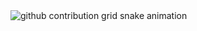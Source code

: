 <picture>
  <source media="(prefers-color-scheme: dark)" srcset="https://raw.githubusercontent.com/YOUR_GITHUB_USERNAME/YOUR_GITHUB_USERNAME/output/github-contribution-grid-snake-dark.svg">
  <source media="(prefers-color-scheme: light)" srcset="https://raw.githubusercontent.com/YOUR_GITHUB_USERNAME/YOUR_GITHUB_USERNAME/output/github-contribution-grid-snake.svg">
  <img alt="github contribution grid snake animation" src="https://raw.githubusercontent.com/YOUR_GITHUB_USERNAME/YOUR_GITHUB_USERNAME/output/github-contribution-grid-snake.svg">
</picture>
